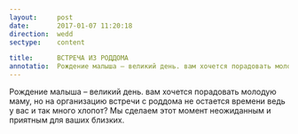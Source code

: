 ```yaml
---
layout:     post
date:       2017-01-07 11:20:18
direction:  wedd
sectype:    content

title:      ВСТРЕЧА ИЗ РОДДОМА               
annotatio:  Рождение малыша – великий день. вам хочется порадовать молодую маму, но на организацию встречи с роддома не остается времени ведь у вас и так много хлопот? Мы сделаем этот момент неожиданным и приятным для ваших близких. 
---
```


Рождение малыша – великий день. вам хочется порадовать молодую маму, но на организацию встречи с роддома не остается времени ведь у вас и так много хлопот? Мы сделаем этот момент неожиданным и приятным для ваших близких.  